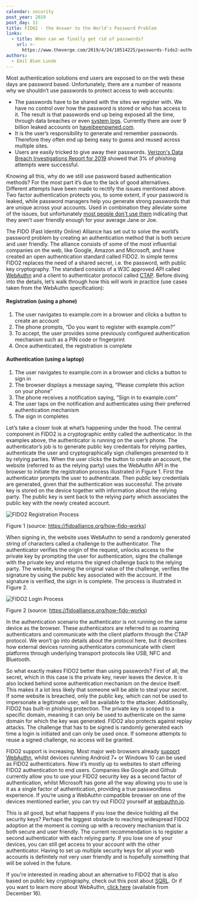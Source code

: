 ```yaml
---
calendar: security
post_year: 2019
post_day: 11
title: FIDO2 - the Answer to the World's Password Problem
links:
  - title: When can we finally get rid of passwords?
    url: >-
      https://www.theverge.com/2019/4/24/18514225/passwords-fido2-authentication-webauthn-security-key-cybersecurity-online-browser-web
authors:
  - Emil Øien Lunde
---
```

Most authentication solutions end users are exposed to on the web these days are password based. Unfortunately, there are a number of reasons why we shouldn’t use passwords to protect access to web accounts: 
* The passwords have to be shared with the sites we register with. We have no control over how the password is stored or who has access to it.  The result is that passwords end up being exposed all the time, through data breaches or even [system logs](https://blog.twitter.com/en_us/topics/company/2018/keeping-your-account-secure.html).  Currently there are over 9 billion leaked accounts on [haveibeenpwned.com](https://haveibeenpwned.com).
* It is the user’s responsibility to generate and remember passwords. Therefore they often end up being easy to guess and reused across multiple sites.
* Users are easily tricked to give away their passwords. [Verizon's Data Breach Investigations Report for 2019](https://enterprise.verizon.com/resources/reports/dbir/) showed that 3% of phishing attempts were successful.

Knowing all this, why do we still use password based authentication methods? For the most part it’s due to the lack of good alternatives. Different attempts have been made to rectify the issues mentioned above. Two factor authentication protects you, to some extent, if your password is leaked, while password managers help you generate strong passwords that are unique across your accounts. Used in combination they alleviate some of the issues, but unfortunately [most people don't use them](https://hackernoon.com/why-do-most-people-ignore-two-factor-authentication-1bbc49671b8e) indicating that they aren’t user friendly enough for your average Jane or Joe. 

The FIDO (Fast Identity Online) Alliance has set out to solve the world’s password problem by creating an authentication method that is both secure and user friendly. The alliance consists of some of the most influential companies on the web, like Google, Amazon and Microsoft, and have created an open authentication standard called FIDO2. In simple terms FIDO2 replaces the need of a shared secret, i.e. the password, with public key cryptography. The standard consists of a W3C approved API called [WebAuthn](https://www.w3.org/TR/webauthn/) and a client to authenticator protocol called [CTAP](https://fidoalliance.org/specs/fido-v2.0-id-20180227/fido-client-to-authenticator-protocol-v2.0-id-20180227.html). Before diving into the details, let’s walk through how this will work in practice (use cases taken from the WebAuthn specification):

#### Registration (using a phone)
1. The user navigates to example.com in a browser and clicks a button to create an account
2. The phone prompts, “Do you want to register with example.com?”
3. To accept, the user provides some previously configured authentication mechanism such as a PIN code or fingerprint
4. Once authenticated, the registration is complete

#### Authentication (using a laptop)
1. The user navigates to example.com in a browser and clicks a button to sign in
2. The browser displays a message saying, “Please complete this action on your phone”
3. The phone receives a notification saying, “Sign in to example.com”
4. The user taps on the notification and authenticates using their preferred authentication mechanism
5. The sign in completes

Let’s take a closer look at what’s happening under the hood. The central component in FIDO2 is a cryptographic entity called the authenticator. In the examples above, the authenticator is running on the user’s phone. The authenticator’s job is to generate public key credentials for relying parties, authenticate the user and cryptographically sign challenges presented to it by relying parties. When the user clicks the button to create an account, the website (referred to as the relying party) uses the WebAuthn API in the browser to initiate the registration process illustrated in Figure 1. First the authenticator prompts the user to authenticate. Then public key credentials are generated, given that the authentication was successful. The private key is stored on the device together with information about the relying party. The public key is sent back to the relying party which associates the public key with the newly created account.

![FIDO2 Registration Process](https://1nmqmp2u9dgf3jo9centu6rq-wpengine.netdna-ssl.com/wp-content/uploads/2014/12/graphic_Registration.png)

Figure 1 (source: https://fidoalliance.org/how-fido-works)

When signing in, the website uses WebAuthn to send a randomly generated string of characters called a challenge to the authenticator. The authenticator verifies the origin of the request, unlocks access to the private key by prompting the user for authentication, signs the challenge with the private key and returns the signed challenge back to the relying party. The website, knowing the original value of the challenge, verifies the signature by using the public key associated with the account. If the signature is verified, the sign in is complete. The process is illustrated in Figure 2. 

![FIDO2 Login Process](https://1nmqmp2u9dgf3jo9centu6rq-wpengine.netdna-ssl.com/wp-content/uploads/2014/12/graphic_Login.png)

Figure 2 (source: https://fidoalliance.org/how-fido-works)

In the authentication scenario the authenticator is not running on the same device as the browser. These authenticators are referred to as roaming authenticators and communicate with the client platform through the CTAP protocol. We won’t go into details about the protocol here, but it describes how external devices running authenticators communicate with client platforms through underlying transport protocols like USB, NFC and Bluetooth.

So what exactly makes FIDO2 better than using passwords? First of all, the secret, which in this case is the private key, never leaves the device. It is also locked behind some authentication mechanism on the device itself. This makes it a lot less likely that someone will be able to steal your secret. If some website is breached, only the public key, which can not be used to impersonate a legitimate user, will be available to the attacker. Additionally, FIDO2 has built-in phishing protection. The private key is scoped to a specific domain, meaning it can only be used to authenticate on the same domain for which the key was generated. FIDO2 also protects against replay attacks. The challenge that has to be signed is randomly generated each time a login is initiated and can only be used once. If someone attempts to reuse a signed challenge, no access will be granted.

FIDO2 support is increasing. Most major web browsers already [support WebAuthn](https://caniuse.com/#search=webauthn), whilst devices running Android 7+ or Windows 10 can be used as FIDO2 authenticators. Now it’s mostly up to websites to start offering FIDO2 authentication to end users. Companies like Google and Github currently allow you to use your FIDO2 security key as a second factor of authentication, whilst Microsoft has gone all the way allowing you to use is it as a single factor of authentication, providing a true passwordless experience. If you’re using a WebAuthn compatible browser on one of the devices mentioned earlier, you can try out FIDO2 yourself at [webauthn.io](https://webauthn.io). 

This is all good, but what happens if you lose the device holding all the security keys? Perhaps the biggest obstacle to reaching widespread FIDO2 adoption at the moment is coming up with a recovery mechanism that is both secure and user friendly. The current recommendation is to register a second authenticator with each relying party. If you lose one of your devices, you can still get access to your account with the other authenticator. Having to set up multiple security keys for all your web accounts is definitely not very user friendly and is hopefully something that will be solved in the future.

If you're interested in reading about an alternative to FIDO2 that is also based on public key cryptography, check out this post about [SQRL](https://security.christmas/2019/2). Or if you want to learn more about WebAuthn, [click here](https://security.christmas/2019/16) (available from December 16).
